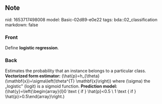 ## Note
nid: 1653717498008
model: Basic-02d89-e0e22
tags: bda::02_classification
markdown: false

### Front
Define <b>logistic regression</b>.

### Back
Estimates the probability that an instance belongs to a particular
class. <b>Vectorized form estimator:</b>
\(\hat{p}=h_{\theta}(\mathbf{x})=\sigma\left(\theta^{T}
\mathbf{x}\right)\) where \(\sigma\) the „logistic" (logit) is a
sigmoid function. <b>Prediction model:</b>
\(\hat{y}=\left\{\begin{array}{l}0 \text { if } \hat{p}<0.5 \\ 1
\text { if } \hat{p}>0.5\end{array}\right.\)
